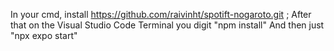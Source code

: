 In your cmd, install https://github.com/raivinht/spotift-nogaroto.git ; After that on the Visual Studio Code Terminal you digit "npm install" And then just "npx expo start"
